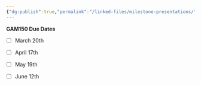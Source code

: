 ```yaml
---
{"dg-publish":true,"permalink":"/linked-files/milestone-presentations/"}
---
```



**GAM150 Due Dates**

- [ ] March 20th

- [ ] April 17th

- [ ] May 19th

- [ ] June 12th

